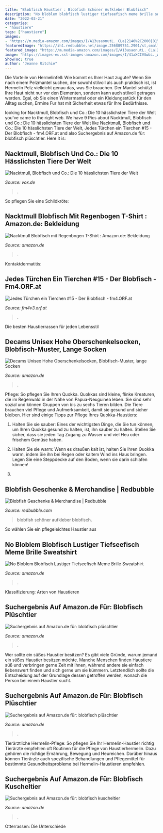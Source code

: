 ```yaml
---
title: "Blobfisch Haustier : Blobfish Schöner Aufkleber Blobfisch"
description: "No bloblem blobfisch lustiger tiefseefisch meme brille sweatshirt"
date: "2022-03-21"
categories:
- "haustiere"
tags: ["haustiere"]
images:
- "https://m.media-amazon.com/images/I/A13usaonutL._CLa|2140%2C2000|81Y5VhlfjoL.png|0%2C0%2C2140%2C2000%2B0.0%2C0.0%2C2140.0%2C2000.0_AC_UX522_.png"
featuredImage: "https://ih1.redbubble.net/image.256809751.2901/st,small,507x507-pad,600x600,f8f8f8.u4.jpg"
featured_image: "https://m.media-amazon.com/images/I/A13usaonutL._CLa|2140%2C2000|81Y5VhlfjoL.png|0%2C0%2C2140%2C2000%2B0.0%2C0.0%2C2140.0%2C2000.0_AC_UX522_.png"
image: "https://images-eu.ssl-images-amazon.com/images/I/41aXCIVSwbL._AC_US436_QL65_.jpg"
ShowToc: true
author: "Jeanne Ritchie"
---
```



Die Vorteile von Hermelinfell: Wie kommt es Ihrer Haut zugute?
Wenn Sie nach einem Pelzmantel suchen, der sowohl stilvoll als auch praktisch ist, ist Hermelin Pelz vielleicht genau das, was Sie brauchen. Der Mantel schützt Ihre Haut nicht nur vor den Elementen, sondern kann auch stilvoll getragen werden. Egal, ob Sie einen Wintermantel oder ein Kleidungsstück für den Alltag suchen, Ermine Fur hat mit Sicherheit etwas für Ihre Bedürfnisse.

	

		
looking for Nacktmull, Blobfisch und Co.: Die 10 hässlichsten Tiere der Welt you've came to the right web. We have 9 Pics about Nacktmull, Blobfisch und Co.: Die 10 hässlichsten Tiere der Welt like Nacktmull, Blobfisch und Co.: Die 10 hässlichsten Tiere der Welt, Jedes Türchen ein Tierchen #15 - Der Blobfisch - fm4.ORF.at and also Suchergebnis auf Amazon.de für: blobfisch plüschtier. Here it is:
		
    
## Nacktmull, Blobfisch Und Co.: Die 10 Hässlichsten Tiere Der Welt

<img loading=lazy src="https://aisvox-a.akamaihd.net/galerie/1929419/haessliche-tiere.jpg" onerror="this.onerror=null;this.src='https://tse3.mm.bing.net/th?id=OIP.PZJgvpZF2vgnEAfy5HUxNwHaE6&amp;pid=15.1';" alt="Nacktmull, Blobfisch und Co.: Die 10 hässlichsten Tiere der Welt">

_Source: vox.de_

>. 

	

So pflegen Sie eine Schildkröte:

    
## Nacktmull Blobfisch Mit Regenbogen T-Shirt : Amazon.de: Bekleidung

<img loading=lazy src="https://m.media-amazon.com/images/I/A13usaonutL._CLa|2140%2C2000|81Y5VhlfjoL.png|0%2C0%2C2140%2C2000%2B0.0%2C0.0%2C2140.0%2C2000.0_AC_UX522_.png" onerror="this.onerror=null;this.src='https://tse3.mm.bing.net/th?id=OIP.S5W8vZpMFtJZyeSWDzJEUQHaHi&amp;pid=15.1';" alt="Nacktmull Blobfisch mit Regenbogen T-Shirt : Amazon.de: Bekleidung">

_Source: amazon.de_

>. 

	

Kontaktdermatitis:

    
## Jedes Türchen Ein Tierchen #15 - Der Blobfisch - Fm4.ORF.at

<img loading=lazy src="https://fm4v3.orf.at/v2static/storyimages/site/fm4/20151250/Blobfisch_body.jpg" onerror="this.onerror=null;this.src='https://tse4.mm.bing.net/th?id=OIP.AN7pzYLKp8F0miPiTu3qsgAAAA&amp;pid=15.1';" alt="Jedes Türchen ein Tierchen #15 - Der Blobfisch - fm4.ORF.at">

_Source: fm4v3.orf.at_

>. 

	

Die besten Haustierrassen für jeden Lebensstil

    
## Decams Unisex Hohe Oberschenkelsocken, Blobfisch-Muster, Lange Socken

<img loading=lazy src="https://images-na.ssl-images-amazon.com/images/I/61NSDrkjz9L._AC_UX522_.jpg" onerror="this.onerror=null;this.src='https://tse4.mm.bing.net/th?id=OIP.5LN9KSrMl381OrMdmjaqXQHaOO&amp;pid=15.1';" alt="Decams Unisex Hohe Oberschenkelsocken, Blobfisch-Muster, lange Socken">

_Source: amazon.de_

>. 

	

Pflege: So pflegen Sie Ihren Quokka.
Quokkas sind kleine, flinke Kreaturen, die im Regenwald in der Nähe von Papua-Neuguinea leben. Sie sind sehr sozial und können Gruppen von bis zu sechs Tieren bilden. Die Tiere brauchen viel Pflege und Aufmerksamkeit, damit sie gesund und sicher bleiben. Hier sind einige Tipps zur Pflege Ihres Quokka-Haustiers:
1. Halten Sie sie sauber: Eines der wichtigsten Dinge, die Sie tun können, um Ihren Quokka gesund zu halten, ist, ihn sauber zu halten. Stellen Sie sicher, dass sie jeden Tag Zugang zu Wasser und viel Heu oder frischem Gemüse haben.

2. Halten Sie sie warm: Wenn es draußen kalt ist, halten Sie Ihren Quokka warm, indem Sie ihn bei Regen oder kaltem Wind ins Haus bringen. Legen Sie eine Steppdecke auf den Boden, wenn sie darin schlafen können!

3.

    
## Blobfish Geschenke &amp; Merchandise | Redbubble

<img loading=lazy src="https://ih1.redbubble.net/image.256809751.2901/st,small,507x507-pad,600x600,f8f8f8.u4.jpg" onerror="this.onerror=null;this.src='https://tse4.mm.bing.net/th?id=OIP.jRBMOZ7IsCFXkVlcLSCKGQHaHa&amp;pid=15.1';" alt="Blobfish Geschenke &amp; Merchandise | Redbubble">

_Source: redbubble.com_

>blobfish schöner aufkleber blobfisch. 

	

So wählen Sie ein pflegeleichtes Haustier aus

    
## No Bloblem Blobfisch Lustiger Tiefseefisch Meme Brille Sweatshirt

<img loading=lazy src="https://m.media-amazon.com/images/I/A1EHx4FHFjL._CLa|2140%2C2000|A1uuLkSDP5L.png|0%2C0%2C2140%2C2000%2B0.0%2C0.0%2C2140.0%2C2000.0_AC_UX342_.png" onerror="this.onerror=null;this.src='https://tse3.mm.bing.net/th?id=OIP.ZkuOqGiPpS7Hh3EDqilV-gAAAA&amp;pid=15.1';" alt="No Bloblem Blobfisch Lustiger Tiefseefisch Meme Brille Sweatshirt">

_Source: amazon.de_

>. 

	

Klassifizierung: Arten von Haustieren

    
## Suchergebnis Auf Amazon.de Für: Blobfisch Plüschtier

<img loading=lazy src="https://images-eu.ssl-images-amazon.com/images/I/41MjfVtSM3L._AC_US436_QL65_.jpg" onerror="this.onerror=null;this.src='https://tse4.mm.bing.net/th?id=OIP.BmcUCqeRcA2UtR7E-QbWKAAAAA&amp;pid=15.1';" alt="Suchergebnis auf Amazon.de für: blobfisch plüschtier">

_Source: amazon.de_

>. 

	

Wer sollte ein süßes Haustier besitzen?
Es gibt viele Gründe, warum jemand ein süßes Haustier besitzen möchte. Manche Menschen finden Haustiere süß und verbringen gerne Zeit mit ihnen, während andere sie einfach liebenswert finden und sich gerne um sie kümmern. Letztendlich sollte die Entscheidung auf der Grundlage dessen getroffen werden, wonach die Person bei einem Haustier sucht.

    
## Suchergebnis Auf Amazon.de Für: Blobfisch Plüschtier

<img loading=lazy src="https://images-eu.ssl-images-amazon.com/images/I/41FOyhXuRGL._AC_US327_QL65_.jpg" onerror="this.onerror=null;this.src='https://tse4.mm.bing.net/th?id=OIP.0GwYGcLc89jMNEh8IVqfUwAAAA&amp;pid=15.1';" alt="Suchergebnis auf Amazon.de für: blobfisch plüschtier">

_Source: amazon.de_

>. 

	

Tierärztliche Hermelin-Pflege: So pflegen Sie Ihr Hermelin-Haustier richtig
Tierärzte empfehlen oft Routinen für die Pflege von Haustierhermelin. Dazu gehören die richtige Ernährung, Bewegung und Heureichen. Darüber hinaus können Tierärzte auch spezifische Behandlungen und Pflegemittel für bestimmte Gesundheitsprobleme bei Hermelin-Haustieren empfehlen.

    
## Suchergebnis Auf Amazon.de Für: Blobfisch Kuscheltier

<img loading=lazy src="https://images-eu.ssl-images-amazon.com/images/I/41aXCIVSwbL._AC_US436_QL65_.jpg" onerror="this.onerror=null;this.src='https://tse2.mm.bing.net/th?id=OIP.bSrZ2FIk-8u4gz5J2MfWogAAAA&amp;pid=15.1';" alt="Suchergebnis auf Amazon.de für: blobfisch kuscheltier">

_Source: amazon.de_

>. 

	

Otterrassen: Die Unterschiede

